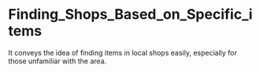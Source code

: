 # Finding_Shops_Based_on_Specific_items
It conveys the idea of finding items in local shops easily, especially for those unfamiliar with the area.
